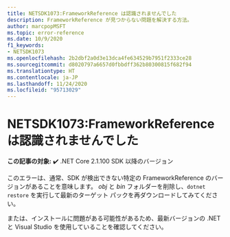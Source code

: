 ```yaml
---
title: NETSDK1073:FrameworkReference は認識されませんでした
description: FrameworkReference が見つからない問題を解決する方法。
author: marcpopMSFT
ms.topic: error-reference
ms.date: 10/9/2020
f1_keywords:
- NETSDK1073
ms.openlocfilehash: 2b2dbf2a0d3e13dca4fe634529b7951f2333ce28
ms.sourcegitcommit: d8020797a6657d0fbbdff362b80300815f682f94
ms.translationtype: HT
ms.contentlocale: ja-JP
ms.lasthandoff: 11/24/2020
ms.locfileid: "95713029"
---
```

# <a name="netsdk1073-the-frameworkreference-was-not-recognized"></a>NETSDK1073:FrameworkReference は認識されませんでした

**この記事の対象:** ✔️ .NET Core 2.1.100 SDK 以降のバージョン

このエラーは、通常、SDK が検出できない特定の FrameworkReference のバージョンがあることを意味します。 *obj* と *bin* フォルダーを削除し、`dotnet restore` を実行して最新のターゲット パックを再ダウンロードしてみてください。

または、インストールに問題がある可能性があるため、最新バージョンの .NET と Visual Studio を使用していることを確認してください。
